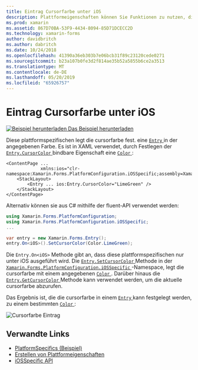 ```yaml
---
title: Eintrag Cursorfarbe unter iOS
description: Plattformeigenschaften können Sie Funktionen zu nutzen, die nur auf einer bestimmten Plattform verfügbar ist ohne die Implementierung der benutzerdefinierten Renderern und Effekte. In diesem Artikel wird erläutert, wie die plattformspezifischen iOS nutzen, die die cursorfarbe eines Eintrags festlegt wird.
ms.prod: xamarin
ms.assetid: 867D70BA-53F9-4434-8094-85D71DCECC2D
ms.technology: xamarin-forms
author: davidbritch
ms.author: dabritch
ms.date: 10/24/2018
ms.openlocfilehash: 41390a36eb303b7e06bcb31f89c23120cede0271
ms.sourcegitcommit: b23a107b0fe3d2f814ae35b52a5855b6ce2a3513
ms.translationtype: MT
ms.contentlocale: de-DE
ms.lasthandoff: 05/20/2019
ms.locfileid: "65926757"
---
```

# <a name="entry-cursor-color-on-ios"></a>Eintrag Cursorfarbe unter iOS

[![Beispiel herunterladen](~/media/shared/download.png) Das Beispiel herunterladen](https://developer.xamarin.com/samples/xamarin-forms/UserInterface/PlatformSpecifics/)

Diese plattformspezifischen legt die cursorfarbe fest. eine [ `Entry` ](xref:Xamarin.Forms.Entry) in der angegebenen Farbe. Es ist in XAML verwendet, durch Festlegen der [ `Entry.CursorColor` ](xref:Xamarin.Forms.PlatformConfiguration.iOSSpecific.Entry.CursorColorProperty) bindbare Eigenschaft eine [ `Color` ](xref:Xamarin.Forms.Color):

```xaml
<ContentPage ...
             xmlns:ios="clr-namespace:Xamarin.Forms.PlatformConfiguration.iOSSpecific;assembly=Xamarin.Forms.Core">
    <StackLayout>
        <Entry ... ios:Entry.CursorColor="LimeGreen" />
    </StackLayout>
</ContentPage>
```

Alternativ können sie aus C# mithilfe der fluent-API verwendet werden:

```csharp
using Xamarin.Forms.PlatformConfiguration;
using Xamarin.Forms.PlatformConfiguration.iOSSpecific;
...

var entry = new Xamarin.Forms.Entry();
entry.On<iOS>().SetCursorColor(Color.LimeGreen);
```

Die `Entry.On<iOS>` Methode gibt an, dass diese plattformspezifischen nur unter iOS ausgeführt wird. Die [ `Entry.SetCursorColor` ](xref:Xamarin.Forms.PlatformConfiguration.iOSSpecific.Entry.SetCursorColor(Xamarin.Forms.IPlatformElementConfiguration{Xamarin.Forms.PlatformConfiguration.iOS,Xamarin.Forms.Entry},Xamarin.Forms.Color)) Methode in der [ `Xamarin.Forms.PlatformConfiguration.iOSSpecific` ](xref:Xamarin.Forms.PlatformConfiguration.iOSSpecific) -Namespace, legt die cursorfarbe mit einem angegebenen [ `Color` ](xref:Xamarin.Forms.Color). Darüber hinaus die [ `Entry.GetCursorColor` ](xref:Xamarin.Forms.PlatformConfiguration.iOSSpecific.Entry.GetCursorColor(Xamarin.Forms.IPlatformElementConfiguration{Xamarin.Forms.PlatformConfiguration.iOS,Xamarin.Forms.Entry})) Methode kann verwendet werden, um die aktuelle cursorfarbe abzurufen.

Das Ergebnis ist, die die cursorfarbe in einem [ `Entry` ](xref:Xamarin.Forms.Entry) kann festgelegt werden, zu einem bestimmten [ `Color` ](xref:Xamarin.Forms.Color):

![](entry-cursor-color-images/entry-cursorcolor.png "Cursorfarbe Eintrag")

## <a name="related-links"></a>Verwandte Links

- [PlatformSpecifics (Beispiel)](https://developer.xamarin.com/samples/xamarin-forms/UserInterface/PlatformSpecifics/)
- [Erstellen von Plattformeigenschaften](~/xamarin-forms/platform/platform-specifics/index.md#creating-platform-specifics)
- [iOSSpecific API](xref:Xamarin.Forms.PlatformConfiguration.iOSSpecific)
